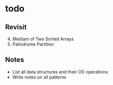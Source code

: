 # todo

## Revisit
4. Mediam of Two Sorted Arrays
131. Palindrome Partition

## Notes
* List all data structures and their O() operations
* Write notes on all patterns